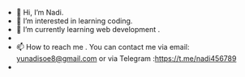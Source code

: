 - 👋 Hi, I’m Nadi.
- 👀 I’m interested in learning coding.
- 🌱 I’m currently learning web development .
- 
- 📫 How to reach me . You can contact me via email: yunadisoe8@gmail.com or via Telegram  :https://t.me/nadi456789
- 

<!---
nadi4567/nadi4567 is a ✨ special ✨ repository because its `README.md` (this file) appears on your GitHub profile.
You can click the Preview link to take a look at your changes.
--->
